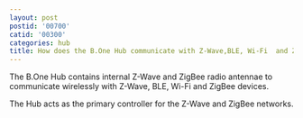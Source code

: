 ```yaml
---
layout: post
postid: '00700'
catid: '00300'
categories: hub
title: How does the B.One Hub communicate with Z-Wave,BLE, Wi-Fi  and ZigBee devices ?
---
```


The B.One Hub contains internal Z-Wave and ZigBee radio antennae to communicate wirelessly with Z-Wave, BLE, Wi-Fi and ZigBee devices.

The Hub acts as the primary controller for the Z-Wave and ZigBee networks.